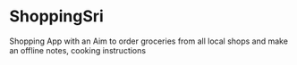 # ShoppingSri
Shopping App with an Aim to order groceries from all local shops and make an offline notes, cooking instructions
